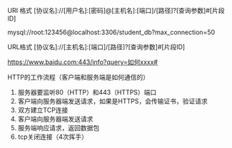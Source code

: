 URI 格式
[协议名]://[用户名]:[密码]@[主机名]:[端口]/[路径]?[查询参数]#[片段ID]

mysql://root:123456@localhost:3306/student_db?max_connection=50

URL格式
[协议名]://[主机名]:[端口]/[路径]?[查询参数]#[片段ID]

https://www.baidu.com:443/info?query=如何xxxx#

HTTP的工作流程（客户端和服务端是如何通信的）
1. 服务器要监听80（HTTP）和443（HTTPS）端口
2. 客户端向服务器端发送请求，如果是HTTPS，会传输证书，验证请求
3. 双方建立TCP连接
4. 客户端向服务器端发送请求
5. 服务端响应请求，返回数据包
6. tcp关闭连接（4次挥手）
